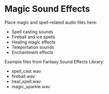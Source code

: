 # Magic Sound Effects

Place magic and spell-related audio files here:
- Spell casting sounds
- Fireball and ice spells
- Healing magic effects
- Teleportation sounds
- Enchantment effects

Example files from Fantasy Sound Effects Library:
- spell_cast.wav
- fireball.wav
- heal_spell.wav
- magic_sparkle.wav